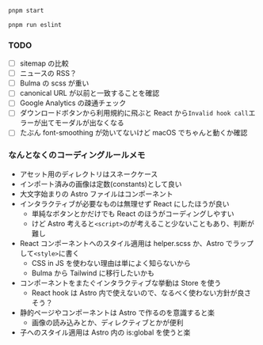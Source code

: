 ```sh
pnpm start

pnpm run eslint
```

### TODO

- [ ] sitemap の比較
- [ ] ニュースの RSS？
- [ ] Bulma の scss が重い
- [ ] canonical URL が以前と一致することを確認
- [ ] Google Analytics の疎通チェック
- [ ] ダウンロードボタンから利用規約に飛ぶと React から`Invalid hook call`エラーが出てモーダルが出なくなる
- [ ] たぶん font-smoothing が効いてないけど macOS でちゃんと動くか確認

### なんとなくのコーディングルールメモ

- アセット用のディレクトリはスネークケース
- インポート済みの画像は定数(constants)として良い
- 大文字始まりの Astro ファイルはコンポーネント
- インタラクティブが必要なものは無理せず React にしたほうが良い
  - 単純なボタンとかだけでも React のほうがコーディングしやすい
  - けど Astro 考えると`<script>`のが考えること少ないこともあり、判断が難し
- React コンポーネントへのスタイル適用は helper.scss か、Astro でラップして`<style>`に書く
  - CSS in JS を使わない理由は単によく知らないから
  - Bulma から Tailwind に移行したいかも
- コンポーネントをまたぐインタラクティブな挙動は Store を使う
  - React hook は Astro 内で使えないので、なるべく使わない方針が良さそう？
- 静的ページやコンポーネントは Astro で作るのを意識すると楽
  - 画像の読み込みとか、ディレクティブとかが便利
- 子へのスタイル適用は Astro 内の is:global を使うと楽
